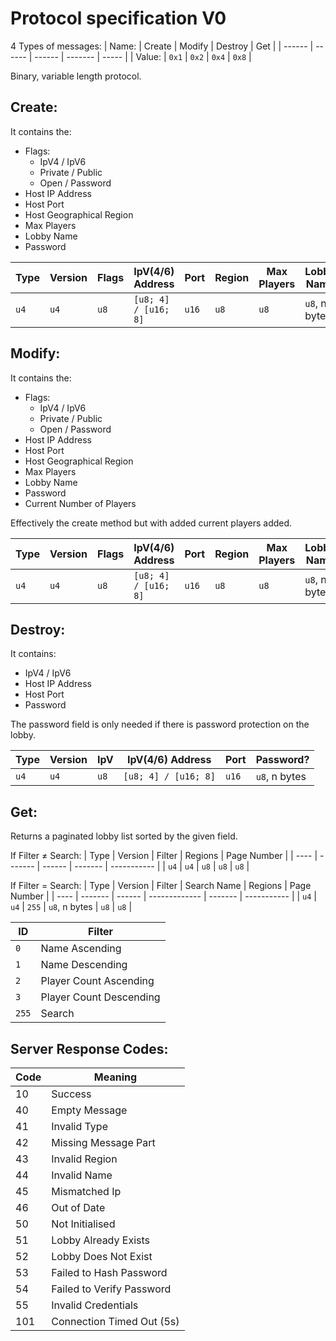 # Protocol specification V0
4 Types of messages:
| Name:  | Create | Modify | Destroy | Get   |
| ------ | ------ | ------ | ------- | ----- |
| Value: | `0x1`  | `0x2`  | `0x4`   | `0x8` |

Binary, variable length protocol.

## Create:
It contains the:
- Flags:
	- IpV4 / IpV6
	- Private / Public
	- Open / Password
- Host IP Address
- Host Port
- Host Geographical Region
- Max Players
- Lobby Name
- Password

| Type | Version | Flags | IpV(4/6) Address     | Port  | Region | Max Players | Lobby Name    | Password?     |
| ---- | ------- | ----- | -------------------- | ----- | ------ | ----------- | ------------- | ------------- |
| `u4` | `u4`    | `u8`  | `[u8; 4] / [u16; 8]` | `u16` | `u8`   | `u8`        | `u8`, n bytes | `u8`, n bytes |

## Modify:
It contains the:
- Flags:
	- IpV4 / IpV6
	- Private / Public
	- Open / Password
- Host IP Address
- Host Port
- Host Geographical Region
- Max Players
- Lobby Name
- Password
- Current Number of Players

Effectively the create method but with added current players added.

| Type | Version | Flags | IpV(4/6) Address     | Port  | Region | Max Players | Lobby Name    | Password?     | Current Players |
| ---- | ------- | ----- | -------------------- | ----- | ------ | ----------- | ------------- | ------------- | --------------- |
| `u4` | `u4`    | `u8`  | `[u8; 4] / [u16; 8]` | `u16` | `u8`   | `u8`        | `u8`, n bytes | `u8`, n bytes | `u8`            |

## Destroy:
It contains:
- IpV4 / IpV6
- Host IP Address
- Host Port
- Password

The password field is only needed if there is password protection on the lobby.

| Type | Version | IpV  | IpV(4/6) Address     | Port  | Password?     |
| ---- | ------- | ---- | -------------------- | ----- | ------------- |
| `u4` | `u4`    | `u8` | `[u8; 4] / [u16; 8]` | `u16` | `u8`, n bytes |

## Get:
Returns a paginated lobby list sorted by the given field.

If Filter ≠ Search:
| Type | Version | Filter | Regions | Page Number |
| ---- | ------- | ------ | ------- | ----------- |
| `u4` | `u4`    | `u8`   | `u8`    | `u8`        |

If Filter = Search:
| Type | Version | Filter | Search Name   | Regions | Page Number |
| ---- | ------- | ------ | ------------- | ------- | ----------- |
| `u4` | `u4`    | `255`  | `u8`, n bytes | `u8`    | `u8`        |

| ID    | Filter                  |
| ----- | ----------------------- |
| `0`   | Name Ascending          |
| `1`   | Name Descending         |
| `2`   | Player Count Ascending  |
| `3`   | Player Count Descending |
| `255` | Search                  |

## Server Response Codes:

| Code | Meaning                   |
| ---- | ------------------------- |
| 10   | Success                   |
| 40   | Empty Message             |
| 41   | Invalid Type              |
| 42   | Missing Message Part      |
| 43   | Invalid Region            |
| 44   | Invalid Name              |
| 45   | Mismatched Ip             |
| 46   | Out of Date               |
| 50   | Not Initialised           |
| 51   | Lobby Already Exists      |
| 52   | Lobby Does Not Exist      |
| 53   | Failed to Hash Password   |
| 54   | Failed to Verify Password |
| 55   | Invalid Credentials       |
| 101  | Connection Timed Out (5s) |

